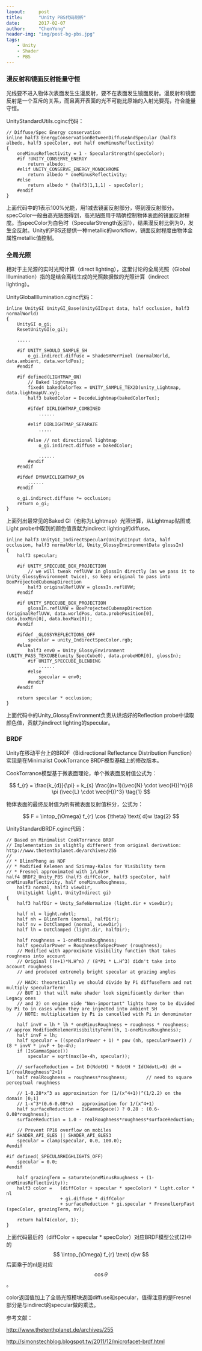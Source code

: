 ```yaml
---
layout:     post
title:      "Unity PBS代码剖析"
date:       2017-02-07
author:     "ChenYong"
header-img: "img/post-bg-pbs.jpg"
tags:
    - Unity
    - Shader
    - PBS
---
```


### 漫反射和镜面反射能量守恒

光线要不进入物体次表面发生生漫反射，要不在表面发生镜面反射。漫反射和镜面反射是一个互斥的关系，而且离开表面的光不可能比原始的入射光要亮，符合能量守恒。

UnityStandardUtils.cginc代码：

```
// Diffuse/Spec Energy conservation
inline half3 EnergyConservationBetweenDiffuseAndSpecular (half3 albedo, half3 specColor, out half oneMinusReflectivity)
{
	oneMinusReflectivity = 1 - SpecularStrength(specColor);
	#if !UNITY_CONSERVE_ENERGY
		return albedo;
	#elif UNITY_CONSERVE_ENERGY_MONOCHROME
		return albedo * oneMinusReflectivity;
	#else
		return albedo * (half3(1,1,1) - specColor);
	#endif
}
```

上面代码中的1表示100%光能，用1减去镜面反射部分，得到漫反射部分。specColor一般由高光贴图得到，高光贴图用于精确控制物体表面的镜面反射程度。当specColor为白色时（SpecularStrength返回1），结果漫反射比例为0，发生全反射。Unity的PBS还提供一种metallic的workflow，镜面反射程度由物体金属性metallic值控制。

### 全局光照
相对于主光源的实时光照计算（direct lighting），这里讨论的全局光照（Global Illumination）指的是结合离线生成的光照数据做的光照计算（indirect lighting）。

UnityGlobalIllumination.cginc代码：

```
inline UnityGI UnityGI_Base(UnityGIInput data, half occlusion, half3 normalWorld)
{
	UnityGI o_gi;
	ResetUnityGI(o_gi);

	.....

	#if UNITY_SHOULD_SAMPLE_SH
		o_gi.indirect.diffuse = ShadeSHPerPixel (normalWorld, data.ambient, data.worldPos);
	#endif

	#if defined(LIGHTMAP_ON)
		// Baked lightmaps
		fixed4 bakedColorTex = UNITY_SAMPLE_TEX2D(unity_Lightmap, data.lightmapUV.xy);
		half3 bakedColor = DecodeLightmap(bakedColorTex);

		#ifdef DIRLIGHTMAP_COMBINED
			......

		#elif DIRLIGHTMAP_SEPARATE
			.....

		#else // not directional lightmap
			o_gi.indirect.diffuse = bakedColor;

			......
		#endif
	#endif

	#ifdef DYNAMICLIGHTMAP_ON
		......
	#endif

	o_gi.indirect.diffuse *= occlusion;
	return o_gi;
}
```

上面列出最常见的Baked GI（也称为Lightmap）光照计算，从Lightmap贴图或Light probe中取到的颜色值贡献为indirect lighting的diffuse。

```
inline half3 UnityGI_IndirectSpecular(UnityGIInput data, half occlusion, half3 normalWorld, Unity_GlossyEnvironmentData glossIn)
{
	half3 specular;

	#if UNITY_SPECCUBE_BOX_PROJECTION
		// we will tweak reflUVW in glossIn directly (as we pass it to Unity_GlossyEnvironment twice), so keep original to pass into BoxProjectedCubemapDirection
		half3 originalReflUVW = glossIn.reflUVW;
	#endif

	#if UNITY_SPECCUBE_BOX_PROJECTION
		glossIn.reflUVW = BoxProjectedCubemapDirection (originalReflUVW, data.worldPos, data.probePosition[0], data.boxMin[0], data.boxMax[0]);
	#endif

	#ifdef _GLOSSYREFLECTIONS_OFF
		specular = unity_IndirectSpecColor.rgb;
	#else
		half3 env0 = Unity_GlossyEnvironment (UNITY_PASS_TEXCUBE(unity_SpecCube0), data.probeHDR[0], glossIn);
		#if UNITY_SPECCUBE_BLENDING
			......
		#else
			specular = env0;
		#endif
	#endif

	return specular * occlusion;
}
```

上面代码中的Unity_GlossyEnvironment负责从烘焙好的Reflection probe中读取颜色值，贡献为indirect lighting的specular。

### BRDF
Unity在移动平台上的BRDF（Bidirectional Reflectance Distribution Function）实现是在Minimalist CookTorrance BRDF模型基础上的修改版本。

CookTorrance模型基于微表面理论，单个微表面反射值公式为：

$$
	f_{r} = \frac{k_{d}}{\pi} + k_{s} \frac{(n+1)(\vec{N} \cdot \vec{H})^n}{8 \pi (\vec{L} \cdot \vec{H})^3} \tag{1}
$$

物体表面的最终反射值为所有微表面反射值积分，公式为：

$$
	F = \intop_{\Omega} f_{r} \cos {\theta} \text{ d}w \tag{2}
$$

UnityStandardBRDF.cginc代码：

```
// Based on Minimalist CookTorrance BRDF
// Implementation is slightly different from original derivation: http://www.thetenthplanet.de/archives/255
//
// * BlinnPhong as NDF
// * Modified Kelemen and Szirmay-​Kalos for Visibility term
// * Fresnel approximated with 1/LdotH
half4 BRDF2_Unity_PBS (half3 diffColor, half3 specColor, half oneMinusReflectivity, half oneMinusRoughness,
	half3 normal, half3 viewDir,
	UnityLight light, UnityIndirect gi)
{
	half3 halfDir = Unity_SafeNormalize (light.dir + viewDir);

	half nl = light.ndotl;
	half nh = BlinnTerm (normal, halfDir);
	half nv = DotClamped (normal, viewDir);
	half lh = DotClamped (light.dir, halfDir);

	half roughness = 1-oneMinusRoughness;
	half specularPower = RoughnessToSpecPower (roughness);
	// Modified with approximate Visibility function that takes roughness into account
	// Original ((n+1)*N.H^n) / (8*Pi * L.H^3) didn't take into account roughness 
	// and produced extremely bright specular at grazing angles

	// HACK: theoretically we should divide by Pi diffuseTerm and not multiply specularTerm!
	// BUT 1) that will make shader look significantly darker than Legacy ones
	// and 2) on engine side "Non-important" lights have to be divided by Pi to in cases when they are injected into ambient SH
	// NOTE: multiplication by Pi is cancelled with Pi in denominator

	half invV = lh * lh * oneMinusRoughness + roughness * roughness; // approx ModifiedKelemenVisibilityTerm(lh, 1-oneMinusRoughness);
	half invF = lh;
	half specular = ((specularPower + 1) * pow (nh, specularPower)) / (8 * invV * invF + 1e-4h);
	if (IsGammaSpace())
		specular = sqrt(max(1e-4h, specular));

	// surfaceReduction = Int D(NdotH) * NdotH * Id(NdotL>0) dH = 1/(realRoughness^2+1)
	half realRoughness = roughness*roughness;		// need to square perceptual roughness
	
	// 1-0.28*x^3 as approximation for (1/(x^4+1))^(1/2.2) on the domain [0;1]
	// 1-x^3*(0.6-0.08*x)   approximation for 1/(x^4+1)
	half surfaceReduction = IsGammaSpace() ? 0.28 : (0.6-0.08*roughness);
	surfaceReduction = 1.0 - realRoughness*roughness*surfaceReduction;
	
	// Prevent FP16 overflow on mobiles
#if SHADER_API_GLES || SHADER_API_GLES3
	specular = clamp(specular, 0.0, 100.0);
#endif

#if defined(_SPECULARHIGHLIGHTS_OFF)
	specular = 0.0;
#endif

	half grazingTerm = saturate(oneMinusRoughness + (1-oneMinusReflectivity));
    half3 color =	(diffColor + specular * specColor) * light.color * nl
    				+ gi.diffuse * diffColor
					+ surfaceReduction * gi.specular * FresnelLerpFast (specColor, grazingTerm, nv);

	return half4(color, 1);
}
```

上面代码最后的（diffColor + specular * specColor）对应BRDF模型公式(2)中的
$$
	\intop_{\Omega} f_{r} \text{ d}w
$$
后面乘于的nl是对应$$\cos {\theta}$$。

color返回值加上了全局光照模块返回diffuse和specular，值得注意的是Fresnel部分是与indirect的specular做的乘法。


参考文献：

http://www.thetenthplanet.de/archives/255

http://simonstechblog.blogspot.tw/2011/12/microfacet-brdf.html